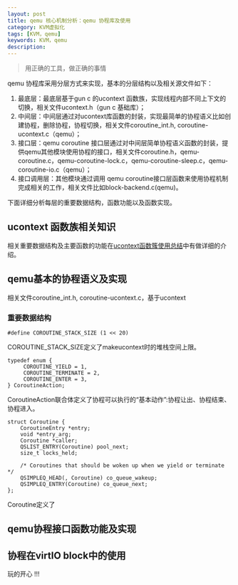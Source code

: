 ```yaml
---
layout: post
title: qemu 核心机制分析：qemu 协程库及使用
category: KVM虚拟化
tags: [KVM，qemu]
keywords: KVM，qemu
description: 
---
```


> 用正确的工具，做正确的事情

qemu 协程库采用分层方式来实现，基本的分层结构以及相关源文件如下：

1. 最底层：最底层基于gun c 的ucontext 函数族，实现线程内部不同上下文的切换，相关文件ucontext.h（gun c 基础库）；
2. 中间层：中间层通过对ucontext库函数的封装，实现最简单的协程语义比如创建协程，删除协程，协程切换，相关文件coroutine_int.h, coroutine-ucontext.c（qemu）；
3. 接口层：qemu coroutine 接口层通过对中间层简单协程语义函数的封装，提供qemu其他模块使用协程的接口，相关文件coroutine.h，qemu-coroutine.c，qemu-coroutine-lock.c，qemu-coroutine-sleep.c，qemu-coroutine-io.c（qemu）；
4. 接口调用层：其他模块通过调用 qemu coroutine接口层函数来使用协程机制完成相关的工作，相关文件比如block-backend.c(qemu)。

下面详细分析每层的重要数据结构，函数功能以及函数实现。

## ucontext 函数族相关知识

相关重要数据结构及主要函数的功能在[ucontext函数簇使用总结](http://deeper-think.github.io/2013/06/30/ucontext-first-try.html)中有做详细的介绍。

## qemu基本的协程语义及实现
	
相关文件coroutine_int.h, coroutine-ucontext.c，基于ucontext

### 重要数据结构

	#define COROUTINE_STACK_SIZE (1 << 20)

COROUTINE_STACK_SIZE定义了makeucontext时的堆栈空间上限。

	typedef enum {
	     COROUTINE_YIELD = 1,
	     COROUTINE_TERMINATE = 2,
	     COROUTINE_ENTER = 3,
	} CoroutineAction;

CoroutineAction联合体定义了协程可以执行的“基本动作”:协程让出、协程结束、协程进入。
 
	struct Coroutine {
	    CoroutineEntry *entry;
	    void *entry_arg;
	    Coroutine *caller;
	    QSLIST_ENTRY(Coroutine) pool_next;
	    size_t locks_held;
	
	    /* Coroutines that should be woken up when we yield or terminate */
	    QSIMPLEQ_HEAD(, Coroutine) co_queue_wakeup;
	    QSIMPLEQ_ENTRY(Coroutine) co_queue_next;
	};

Coroutine定义了

## qemu协程接口函数功能及实现


## 协程在virtIO block中的使用








玩的开心 !!!
